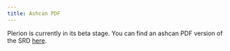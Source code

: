 ```yaml
---
title: Ashcan PDF
---
```


Plerion is currently in its beta stage. You can find an ashcan PDF version of the SRD [here](https://github.com/zeruhur/plerion/blob/main/_build/pdf/plerion_ashcan.pdf). 